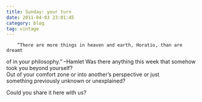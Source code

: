 ```yaml
---
title: Sunday: your turn
date: 2011-04-03 23:01:45
category: blog
tag: vintage
---
```

        “There are more things in heaven and earth, Horatio, than are dreamt   
of in your philosophy.” –Hamlet Was there anything this week that somehow took you beyond yourself?   
Out of your comfort zone or into another’s perspective or just   
something previously unknown or unexplained? 

 Could you share it here with us?